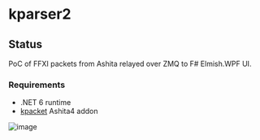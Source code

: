 # kparser2

## Status
PoC of FFXI packets from Ashita relayed over ZMQ to F# Elmish.WPF UI.

### Requirements
* .NET 6 runtime
* [kpacket](https://github.com/poroburu/kpacket) Ashita4 addon

![image](https://github.com/poroburu/kparser2/assets/18357827/4cba8ce8-8805-4037-a180-448bfdcd7374)
